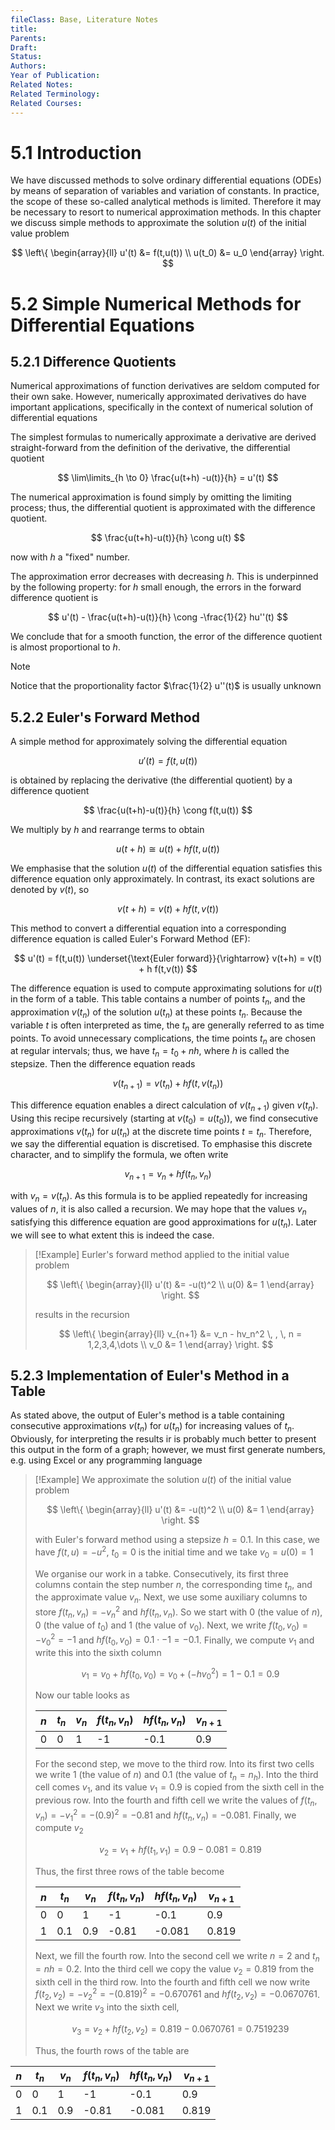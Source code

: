 ```yaml
---
fileClass: Base, Literature Notes
title: 
Parents: 
Draft: 
Status: 
Authors: 
Year of Publication: 
Related Notes: 
Related Terminology: 
Related Courses: 
---
```

# 5.1 Introduction
We have discussed methods to solve ordinary differential equations (ODEs) by means of separation of variables and variation of constants. In practice, the scope of these so-called analytical methods is limited. Therefore it may be necessary to resort to numerical approximation methods. In this chapter we discuss simple methods to approximate the solution $u(t)$ of the initial value problem

$$
\left\{
\begin{array}{ll}
u'(t) &= f(t,u(t)) \\
u(t_0) &= u_0
\end{array}
\right.
$$

# 5.2 Simple Numerical Methods for Differential Equations

## 5.2.1 Difference Quotients
Numerical approximations of function derivatives are seldom computed for their own sake. However, numerically approximated derivatives do have important applications, specifically in the context of numerical solution of differential equations

The simplest formulas to numerically approximate a derivative are derived straight-forward from the definition of the derivative, the differential quotient

$$
\lim\limits_{h \to 0} \frac{u(t+h) -u(t)}{h} = u'(t)
$$

The numerical approximation is found simply by omitting the limiting process; thus, the differential quotient is approximated with the difference quotient. 

$$
\frac{u(t+h)-u(t)}{h} \cong u(t)
$$

now with $h$ a "fixed" number. 

The approximation error decreases with decreasing $h$. This is underpinned by the following property: for $h$ small enough, the errors in the forward difference quotient is

$$
u'(t) - \frac{u(t+h)-u(t)}{h} \cong -\frac{1}{2} hu''(t)
$$

We conclude that for a smooth function, the error of the difference quotient is almost proportional to $h$.

>[!Note]
>Notice that the proportionality factor $\frac{1}{2} u''(t)$ is usually unknown


## 5.2.2 Euler's Forward Method
A simple method for approximately solving the differential equation

$$
u'(t)=f(t,u(t))
$$

is obtained by replacing the derivative (the differential quotient) by a difference quotient

$$
\frac{u(t+h)-u(t)}{h} \cong f(t,u(t))
$$

We multiply by $h$ and rearrange terms to obtain

$$
u(t+h) \cong u(t) +h f(t,u(t))
$$

We emphasise that the solution $u(t)$ of the differential equation satisfies this difference equation only approximately. In contrast, its exact solutions are denoted by $v(t)$, so

$$
v(t+h) = v(t) + h f(t,v(t))
$$

This method to convert a differential equation into a corresponding difference equation is called Euler's Forward Method (EF):

$$
u'(t) = f(t,u(t)) \underset{\text{Euler forward}}{\rightarrow} v(t+h) = v(t) + h f(t,v(t))
$$

The difference equation is used to compute approximating solutions for $u(t)$ in the form of a table. This table contains a number of points $t_n$, and the approximation $v(t_n)$ of the solution $u(t_n)$ at these points $t_n$. Because the variable $t$ is often interpreted as time, the $t_n$ are generally referred to as time points. To avoid unnecessary complications, the time points $t_n$ are chosen at regular intervals; thus, we have $t_n = t_0 + nh$, where $h$ is called the stepsize. Then the difference equation reads

$$
v(t_{n+1}) = v(t_n) + h f(t,v(t_n))
$$

This difference equation enables a direct calculation of $v(t_{n+1})$ given $v(t_n)$. Using this recipe recursively (starting at $v(t_0) = u(t_0)$), we find consecutive approximations $v(t_n)$ for $u(t_n)$ at the discrete time points $t=t_n$. Therefore, we say the differential equation is discretised. To emphasise this discrete character, and to simplify the formula, we often write

$$
v_{n+1} = v_n + h f(t_n,v_n)
$$

with $v_n = v(t_n)$. As this formula is to be applied repeatedly for increasing values of $n$, it is also called a recursion. We may hope that the values $v_n$ satisfying this difference equation are good approximations for $u(t_n)$. Later we will see to what extent this is indeed the case. 

>[!Example]
>Eurler's forward method applied to the initial value problem
>
>$$
>\left\{
>\begin{array}{ll}
>u'(t) &= -u(t)^2 \\
>u(0) &= 1
>\end{array}
>\right.
>$$
>
>results in the recursion
>
>$$
>\left\{
>\begin{array}{ll}
>v_{n+1} &= v_n - hv_n^2 \, , \, n = 1,2,3,4,\dots \\
>v_0 &= 1 
>\end{array}
>\right.
>$$


## 5.2.3 Implementation of Euler's Method in a Table
As stated above, the output of Euler's method is a table containing consecutive approximations $v(t_n)$ for $u(t_n)$ for increasing values of $t_n$. Obviously, for interpreting the results ir is probably much better to present this output in the form of a graph; however, we must first generate numbers, e.g. using Excel or any programming language

>[!Example]
>We approximate the solution $u(t)$ of the initial value problem
>
>$$
>\left\{
>\begin{array}{ll}
>u'(t) &= -u(t)^2 \\
>u(0) &= 1
>\end{array}
>\right.
>$$
>
>with Euler's forward method using a stepsize $h=0.1$. In this case, we have $f(t,u)=-u^2$, $t_0=0$ is the initial time and we take $v_0=u(0)=1$
>
>We organise our work in a tabke. Consecutively, its first three columns contain the step number $n$, the corresponding time $t_n$, and the approximate value $v_n$. Next, we use some auxiliary columns to store $f(t_n, v_n)=-v_n^2$ and $hf(t_n,v_n)$. So we start with $0$ (the value of $n$), $0$ (the value of $t_0$) and $1$ (the value of $v_0$). Next, we write $f(t_0,v_0)=-v_0^2 =-1$ and $hf(t_0,v_0)=0.1 \cdot -1 = -0.1$. Finally, we compute $v_1$ and write this into the sixth column
>
>$$
>v_1 = v_0 + hf(t_0,v_0) = v_0 + (-hv_0^2) = 1-0.1 = 0.9
>$$
>
>Now our table looks as
>
> | $n$ | $t_n$ | $v_n$ | $f(t_n,v_n)$ | $hf(t_n,v_n)$ | $v_{n+1}$ |
> | --- | ----- | ----- | ------------ | ------------- | --------- |
> | 0   | 0     | 1     | -1           | -0.1          | 0.9       |
>
>For the second step, we move to the third row. Into its first two cells we write $1$ (the value of $n$) and $0.1$ (the value of $t_n = n_h$). Into the third cell comes $v_1$, and its value $v_1=0.9$ is copied from the sixth cell in the previous row. Into the fourth and fifth cell we write the values of $f(t_n,v_n)=-v_1^2=-(0.9)^2 = -0.81$ and $hf(t_n,v_n)=-0.081$. Finally, we compute $v_2$
>
>$$
>v_2 = v_1 + hf(t_1,v_1) = 0.9 - 0.081 = 0.819
>$$
>
>Thus, the first three rows of the table become
>
>| $n$ | $t_n$ | $v_n$ | $f(t_n,v_n)$ | $hf(t_n,v_n)$ | $v_{n+1}$ |
>| --- | ----- | ----- | ------------ | ------------- | --------- |
>| 0   | 0     | 1     | -1           | -0.1          | 0.9       |
>| 1   | 0.1   | 0.9   | -0.81        | -0.081        | 0.819     |
>
>Next, we fill the fourth row. Into the second cell we write $n=2$ and $t_n=nh=0.2$. Into the third cell we copy the value $v_2=0.819$ from the sixth cell in the third row. Into the fourth and fifth cell we now write $f(t_2,v_2)=-v_2^2=-(0.819)^2 = -0.670761$ and $hf(t_2,v_2)=-0.0670761$. Next we write $v_3$ into the sixth cell,
>
>$$
>v_3 = v_2 +hf(t_2,v_2)=0.819-0.0670761 = 0.7519239
>$$
>
>Thus, the fourth rows of the table are



| $n$ | $t_n$ | $v_n$ | $f(t_n,v_n)$ | $hf(t_n,v_n)$ | $v_{n+1}$ |
| --- | ----- | ----- | ------------ | ------------- | --------- |
| 0   | 0     | 1     | -1           | -0.1          | 0.9       |
| 1   | 0.1   | 0.9   | -0.81        | -0.081        | 0.819     |
